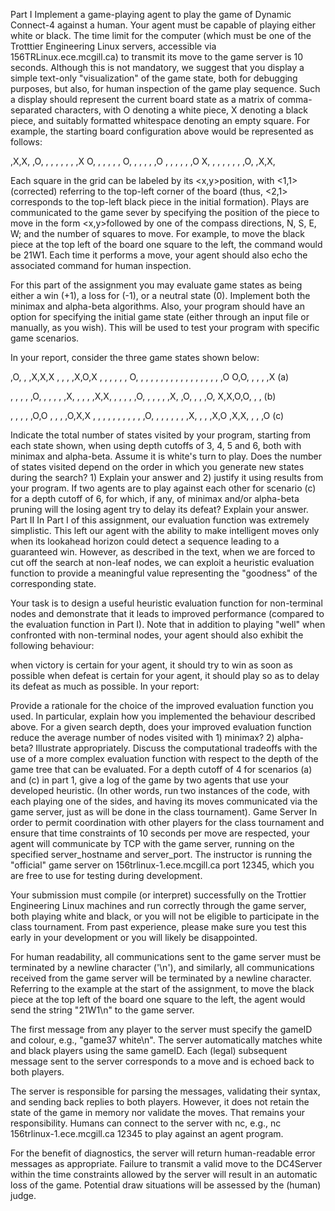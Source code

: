Part I
Implement a game-playing agent to play the game of Dynamic Connect-4 against a human. Your agent must be capable of playing either white or black. The time limit for the computer (which must be one of the Trotttier Engineering Linux servers, accessible via 156TRLinux.ece.mcgill.ca) to transmit its move to the game server is 10 seconds. Although this is not mandatory, we suggest that you display a simple text-only "visualization" of the game state, both for debugging purposes, but also, for human inspection of the game play sequence.  Such a display should represent the current board state as a matrix of comma-separated characters, with O denoting a white piece, X denoting a black piece, and suitably formatted whitespace denoting an empty square. For example, the starting board configuration above would be represented as follows:

 ,X,X, ,O, ,
 , , , , , ,X
O, , , , , , 
O, , , , , ,O
 , , , , , ,O
X, , , , , , 
 , ,O, ,X,X, 

Each square in the grid can be labeled by its <x,y>position, with <1,1> (corrected) referring to the top-left corner of the board (thus, <2,1> corresponds to the top-left black piece in the initial formation). Plays are communicated to the game sever by specifying the position of the piece to move in the form <x,y>followed by one of the compass directions, N, S, E, W; and the number of squares to move. For example, to move the black piece at the top left of the board one square to the left, the command would be 21W1. Each time it performs a move, your agent should also echo the associated command for human inspection.

For this part of the assignment you may evaluate game states as being either a win (+1), a loss for (-1), or a neutral state (0). Implement both the minimax and alpha-beta algorithms. Also, your program should have an option for specifying the initial game state (either through an input file or manually, as you wish). This will be used to test your program with specific game scenarios.

In your report, consider the three game states shown below:

 ,O, , ,X,X,X
 , , , ,X,O,X
 , , , , , , 
O, , , , , , 
 , , , , , , 
 , , , , , ,O
O,O, , , , ,X
     (a)
 	
 , , , , ,O, 
 , , , , ,X, 
 , , , ,X,X, 
 , , , , ,O, 
 , , , , ,X, 
 ,O, , , ,O, 
X,X,O,O, , , 
     (b)
 	
, , , , ,O,O
 , , , ,O,X,X
 , , , , , , 
 , , , , ,O, 
 , , , , , , 
 ,X, , , ,X,O
 ,X,X, , , ,O
     (c)
     
Indicate the total number of states visited by your program, starting from each state shown, when using depth cutoffs of 3, 4, 5 and 6, both with minimax and alpha-beta. Assume it is white's turn to play.
Does the number of states visited depend on the order in which you generate new states during the search? 1) Explain your answer and 2) justify it using results from your program.
If two agents are to play against each other for scenario (c) for a depth cutoff of 6, for which, if any, of minimax and/or alpha-beta pruning will the losing agent try to delay its defeat? Explain your answer.
Part II
In Part I of this assignment, our evaluation function was extremely simplistic. This left our agent with the ability to make intelligent moves only when its lookahead horizon could detect a sequence leading to a guaranteed win. However, as described in the text, when we are forced to cut off the search at non-leaf nodes, we can exploit a heuristic evaluation function to provide a meaningful value representing the "goodness" of the corresponding state.

Your task is to design a useful heuristic evaluation function for non-terminal nodes and demonstrate that it leads to improved performance (compared to the evaluation function in Part I). Note that in addition to playing "well" when confronted with non-terminal nodes, your agent should also exhibit the following behaviour:

when victory is certain for your agent, it should try to win as soon as possible
when defeat is certain for your agent, it should play so as to delay its defeat as much as possible.
In your report:

Provide a rationale for the choice of the improved evaluation function you used. In particular, explain how you implemented the behaviour described above.
For a given search depth, does your improved evaluation function reduce the average number of nodes visited with 1) minimax? 2) alpha-beta? Illustrate appropriately.
Discuss the computational tradeoffs with the use of a more complex evaluation function with respect to the depth of the game tree that can be evaluated.
For a depth cutoff of 4 for scenarios (a) and (c) in part 1, give a log of the game by two agents that use your developed heuristic. (In other words, run two instances of the code, with each playing one of the sides, and having its moves communicated via the game server, just as will be done in the class tournament).
Game Server
In order to permit coordination with other players for the class tournament and ensure that time constraints of 10 seconds per move are respected, your agent will communicate by TCP with the game server, running on the specified server_hostname and server_port. The instructor is running the "official" game server on 156trlinux-1.ece.mcgill.ca port 12345, which you are free to use for testing during development.

Your submission must compile (or interpret) successfully on the Trottier Engineering Linux machines and run correctly through the game server, both playing white and black, or you will not be eligible to participate in the class tournament. From past experience, please make sure you test this early in your development or you will likely be disappointed.

For human readability, all communications sent to the game server must be terminated by a newline character ('\n'), and similarly, all communications received from the game server will be terminated by a newline character. Referring to the example at the start of the assignment, to move the black piece at the top left of the board one square to the left, the agent would send the string "21W1\n" to the game server.

The first message from any player to the server must specify the gameID and colour, e.g., "game37 white\n". The server automatically matches white and black players using the same gameID. Each (legal) subsequent message sent to the server corresponds to a move and is echoed back to both players. 

The server is responsible for parsing the messages, validating their syntax, and sending back replies to both players. However, it does not retain the state of the game in memory nor validate the moves. That remains your responsibility. Humans can connect to the server with nc, e.g., nc 156trlinux-1.ece.mcgill.ca 12345 to play against an agent program.

For the benefit of diagnostics, the server will return human-readable error messages as appropriate. Failure to transmit a valid move to the DC4Server within the time constraints allowed by the server will result in an automatic loss of the game. Potential draw situations will be assessed by the (human) judge.
